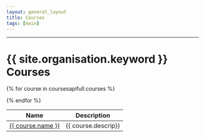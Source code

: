 ```yaml
---
layout: general_layout
title: Courses
tags: [main]
---
```


<hr class="my-2">
<h1>{{ site.organisation.keyword }} Courses</h1>

<table class="table">
<thead>
    <tr>
       <th>Name</th><th>Description</th>
    </tr> 
</thead>
<tbody>
</tbody>

{% for course in coursesapifull.courses %}
<tr>
<td><a href="/courses/{{ course.name | slug }}/">{{ course.name }}</a></td>
<td>{{ course.descrip}}</td>
</tr>
{% endfor %}

</table>



    


